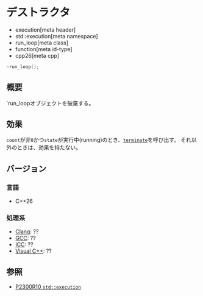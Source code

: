 # デストラクタ
* execution[meta header]
* std::execution[meta namespace]
* run_loop[meta class]
* function[meta id-type]
* cpp26[meta cpp]

```cpp
~run_loop();
```

## 概要
`run_loopオブジェクトを破棄する。


## 効果
`count`が非`0`かつ`state`が実行中(running)のとき、[`terminate`](/reference/exception/terminate.md)を呼び出す。
それ以外のときは、効果を持たない。


## バージョン
### 言語
- C++26


### 処理系
- [Clang](/implementation.md#clang): ??
- [GCC](/implementation.md#gcc): ??
- [ICC](/implementation.md#icc): ??
- [Visual C++](/implementation.md#visual_cpp): ??


## 参照
- [P2300R10 `std::execution`](https://www.open-std.org/jtc1/sc22/wg21/docs/papers/2024/p2300r10.html)
